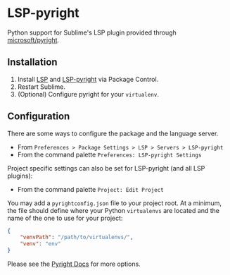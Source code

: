 # LSP-pyright

Python support for Sublime's LSP plugin provided through [microsoft/pyright](https://github.com/microsoft/pyright).

## Installation

1. Install [LSP](https://packagecontrol.io/packages/LSP) and
   [LSP-pyright](https://packagecontrol.io/packages/LSP-pyright) via Package Control.
2. Restart Sublime.
3. (Optional) Configure pyright for your `virtualenv`.

## Configuration

There are some ways to configure the package and the language server.

- From `Preferences > Package Settings > LSP > Servers > LSP-pyright`
- From the command palette `Preferences: LSP-pyright Settings`

Project specific settings can also be set for LSP-pyright (and all LSP plugins):

- From the command palette `Project: Edit Project`

You may add a `pyrightconfig.json` file to your project root.
At a minimum, the file should define where your Python `virtualenvs` are located
and the name of the one to use for your project:

```json
{
    "venvPath": "/path/to/virtualenvs/",
    "venv": "env"
}
```

Please see the [Pyright Docs](https://github.com/microsoft/pyright/blob/master/docs/configuration.md) for more options.
